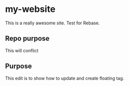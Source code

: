 # my-website

This is a really awesome site.
Test for Rebase.

## Repo purpose

This will conflict

## Purpose

This edit is to show how to update and create floating tag.
